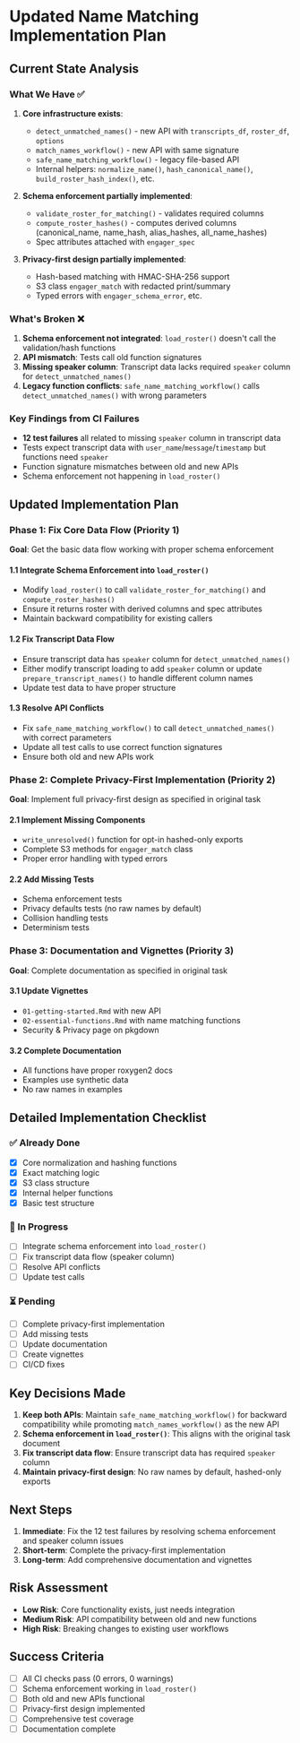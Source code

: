 # Updated Name Matching Implementation Plan

## Current State Analysis

### What We Have ✅
1. **Core infrastructure exists**:
   - `detect_unmatched_names()` - new API with `transcripts_df`, `roster_df`, `options`
   - `match_names_workflow()` - new API with same signature
   - `safe_name_matching_workflow()` - legacy file-based API
   - Internal helpers: `normalize_name()`, `hash_canonical_name()`, `build_roster_hash_index()`, etc.

2. **Schema enforcement partially implemented**:
   - `validate_roster_for_matching()` - validates required columns
   - `compute_roster_hashes()` - computes derived columns (canonical_name, name_hash, alias_hashes, all_name_hashes)
   - Spec attributes attached with `engager_spec`

3. **Privacy-first design partially implemented**:
   - Hash-based matching with HMAC-SHA-256 support
   - S3 class `engager_match` with redacted print/summary
   - Typed errors with `engager_schema_error`, etc.

### What's Broken ❌
1. **Schema enforcement not integrated**: `load_roster()` doesn't call the validation/hash functions
2. **API mismatch**: Tests call old function signatures
3. **Missing speaker column**: Transcript data lacks required `speaker` column for `detect_unmatched_names()`
4. **Legacy function conflicts**: `safe_name_matching_workflow()` calls `detect_unmatched_names()` with wrong parameters

### Key Findings from CI Failures
- **12 test failures** all related to missing `speaker` column in transcript data
- Tests expect transcript data with `user_name`/`message`/`timestamp` but functions need `speaker`
- Function signature mismatches between old and new APIs
- Schema enforcement not happening in `load_roster()`

## Updated Implementation Plan

### Phase 1: Fix Core Data Flow (Priority 1)
**Goal**: Get the basic data flow working with proper schema enforcement

#### 1.1 Integrate Schema Enforcement into `load_roster()`
- Modify `load_roster()` to call `validate_roster_for_matching()` and `compute_roster_hashes()`
- Ensure it returns roster with derived columns and spec attributes
- Maintain backward compatibility for existing callers

#### 1.2 Fix Transcript Data Flow
- Ensure transcript data has `speaker` column for `detect_unmatched_names()`
- Either modify transcript loading to add `speaker` column or update `prepare_transcript_names()` to handle different column names
- Update test data to have proper structure

#### 1.3 Resolve API Conflicts
- Fix `safe_name_matching_workflow()` to call `detect_unmatched_names()` with correct parameters
- Update all test calls to use correct function signatures
- Ensure both old and new APIs work

### Phase 2: Complete Privacy-First Implementation (Priority 2)
**Goal**: Implement full privacy-first design as specified in original task

#### 2.1 Implement Missing Components
- `write_unresolved()` function for opt-in hashed-only exports
- Complete S3 methods for `engager_match` class
- Proper error handling with typed errors

#### 2.2 Add Missing Tests
- Schema enforcement tests
- Privacy defaults tests (no raw names by default)
- Collision handling tests
- Determinism tests

### Phase 3: Documentation and Vignettes (Priority 3)
**Goal**: Complete documentation as specified in original task

#### 3.1 Update Vignettes
- `01-getting-started.Rmd` with new API
- `02-essential-functions.Rmd` with name matching functions
- Security & Privacy page on pkgdown

#### 3.2 Complete Documentation
- All functions have proper roxygen2 docs
- Examples use synthetic data
- No raw names in examples

## Detailed Implementation Checklist

### ✅ Already Done
- [x] Core normalization and hashing functions
- [x] Exact matching logic
- [x] S3 class structure
- [x] Internal helper functions
- [x] Basic test structure

### 🔄 In Progress
- [ ] Integrate schema enforcement into `load_roster()`
- [ ] Fix transcript data flow (speaker column)
- [ ] Resolve API conflicts
- [ ] Update test calls

### ⏳ Pending
- [ ] Complete privacy-first implementation
- [ ] Add missing tests
- [ ] Update documentation
- [ ] Create vignettes
- [ ] CI/CD fixes

## Key Decisions Made

1. **Keep both APIs**: Maintain `safe_name_matching_workflow()` for backward compatibility while promoting `match_names_workflow()` as the new API
2. **Schema enforcement in `load_roster()`**: This aligns with the original task document
3. **Fix transcript data flow**: Ensure transcript data has required `speaker` column
4. **Maintain privacy-first design**: No raw names by default, hashed-only exports

## Next Steps

1. **Immediate**: Fix the 12 test failures by resolving schema enforcement and speaker column issues
2. **Short-term**: Complete the privacy-first implementation
3. **Long-term**: Add comprehensive documentation and vignettes

## Risk Assessment

- **Low Risk**: Core functionality exists, just needs integration
- **Medium Risk**: API compatibility between old and new functions
- **High Risk**: Breaking changes to existing user workflows

## Success Criteria

- [ ] All CI checks pass (0 errors, 0 warnings)
- [ ] Schema enforcement working in `load_roster()`
- [ ] Both old and new APIs functional
- [ ] Privacy-first design implemented
- [ ] Comprehensive test coverage
- [ ] Documentation complete
